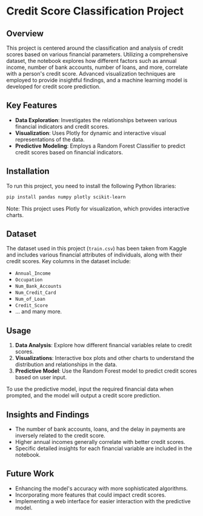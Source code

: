 
# Credit Score Classification Project

## Overview
This project is centered around the classification and analysis of credit scores based on various financial parameters. Utilizing a comprehensive dataset, the notebook explores how different factors such as annual income, number of bank accounts, number of loans, and more, correlate with a person's credit score. Advanced visualization techniques are employed to provide insightful findings, and a machine learning model is developed for credit score prediction.

## Key Features
- **Data Exploration**: Investigates the relationships between various financial indicators and credit scores.
- **Visualization**: Uses Plotly for dynamic and interactive visual representations of the data.
- **Predictive Modeling**: Employs a Random Forest Classifier to predict credit scores based on financial indicators.

## Installation
To run this project, you need to install the following Python libraries:

```bash
pip install pandas numpy plotly scikit-learn
```

Note: This project uses Plotly for visualization, which provides interactive charts.

## Dataset
The dataset used in this project (`train.csv`) has been taken from Kaggle and includes various financial attributes of individuals, along with their credit scores. Key columns in the dataset include:
- `Annual_Income`
- `Occupation`
- `Num_Bank_Accounts`
- `Num_Credit_Card`
- `Num_of_Loan`
- `Credit_Score`
- ... and many more.

## Usage
1. **Data Analysis**: Explore how different financial variables relate to credit scores.
2. **Visualizations**: Interactive box plots and other charts to understand the distribution and relationships in the data.
3. **Predictive Model**: Use the Random Forest model to predict credit scores based on user input.

To use the predictive model, input the required financial data when prompted, and the model will output a credit score prediction.

## Insights and Findings
- The number of bank accounts, loans, and the delay in payments are inversely related to the credit score.
- Higher annual incomes generally correlate with better credit scores.
- Specific detailed insights for each financial variable are included in the notebook.

## Future Work
- Enhancing the model's accuracy with more sophisticated algorithms.
- Incorporating more features that could impact credit scores.
- Implementing a web interface for easier interaction with the predictive model.

